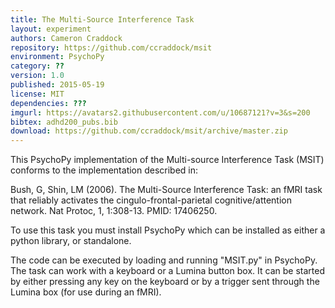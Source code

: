 ```yaml
---
title: The Multi-Source Interference Task
layout: experiment
authors: Cameron Craddock
repository: https://github.com/ccraddock/msit
environment: PsychoPy
category: ??
version: 1.0
published: 2015-05-19
license: MIT
dependencies: ???
imgurl: https://avatars2.githubusercontent.com/u/10687121?v=3&s=200
bibtex: adhd200_pubs.bib
download: https://github.com/ccraddock/msit/archive/master.zip
---
```

This PsychoPy implementation of the Multi-source Interference Task (MSIT) conforms to the implementation described in:

Bush, G, Shin, LM (2006). The Multi-Source Interference Task: an fMRI task that reliably activates the cingulo-frontal-parietal cognitive/attention network. Nat Protoc, 1, 1:308-13. PMID: 17406250.

To use this task you must install PsychoPy which can be installed as either a python library, or standalone.

The code can be executed by loading and running "MSIT.py" in PsychoPy. The task can work with a keyboard or a Lumina button box. It can be started by either pressing any key on the keyboard or by a trigger sent through the Lumina box (for use during an fMRI).
